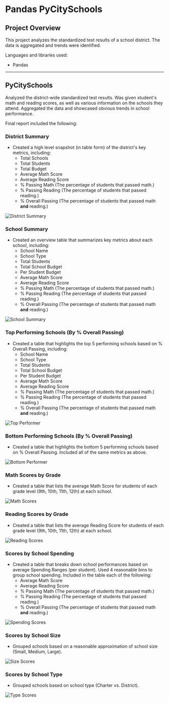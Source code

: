 # Pandas PyCitySchools

## Project Overview
This project analyzes the standardized test results of a school district. The data is aggregated and trends were identified.

Languages and libraries used:

* Pandas

---

## PyCitySchools


Analyzed the district-wide standardized test results. Was given student's math and reading scores, as well as various information on the schools they attend. Aggregated the data and showcased obvious trends in school performance.

Final report included the following:

### District Summary

* Created a high level snapshot (in table form) of the district's key metrics, including:
  * Total Schools
  * Total Students
  * Total Budget
  * Average Math Score
  * Average Reading Score
  * % Passing Math (The percentage of students that passed math.)
  * % Passing Reading (The percentage of students that passed reading.)
  * % Overall Passing (The percentage of students that passed math **and** reading.)
 
![District Summary](PyCitySchools/Images/District_Summary.png)

### School Summary

* Created an overview table that summarizes key metrics about each school, including:
  * School Name
  * School Type
  * Total Students
  * Total School Budget
  * Per Student Budget
  * Average Math Score
  * Average Reading Score
  * % Passing Math (The percentage of students that passed math.)
  * % Passing Reading (The percentage of students that passed reading.)
  * % Overall Passing (The percentage of students that passed math **and** reading.)
  
![School Summary](PyCitySchools/Images/SchoolSummary.png)

### Top Performing Schools (By % Overall Passing)

* Created a table that highlights the top 5 performing schools based on % Overall Passing, including:
  * School Name
  * School Type
  * Total Students
  * Total School Budget
  * Per Student Budget
  * Average Math Score
  * Average Reading Score
  * % Passing Math (The percentage of students that passed math.)
  * % Passing Reading (The percentage of students that passed reading.)
  * % Overall Passing (The percentage of students that passed math **and** reading.)

![Top Performer](PyCitySchools/Images/TopPerformer.png)

### Bottom Performing Schools (By % Overall Passing)

* Created a table that highlights the bottom 5 performing schools based on % Overall Passing. Included all of the same metrics as above.

![Bottom Performer](PyCitySchools/Images/BottomPerformer.png)

### Math Scores by Grade

* Created a table that lists the average Math Score for students of each grade level (9th, 10th, 11th, 12th) at each school.

![Math Scores](PyCitySchools/Images/MathGrade.png)


### Reading Scores by Grade

* Created a table that lists the average Reading Score for students of each grade level (9th, 10th, 11th, 12th) at each school.

![Reading Scores](PyCitySchools/Images/ReadGrade.png)

### Scores by School Spending

* Created a table that breaks down school performances based on average Spending Ranges (per student). Used 4 reasonable bins to group school spending. Included in the table each of the following:
  * Average Math Score
  * Average Reading Score
  * % Passing Math (The percentage of students that passed math.)
  * % Passing Reading (The percentage of students that passed reading.)
  * % Overall Passing (The percentage of students that passed math **and** reading.)
  
![Spending Scores](PyCitySchools/Images/SpendScores.png)  
  
### Scores by School Size

* Grouped schools based on a reasonable approximation of school size (Small, Medium, Large).

![Size Scores](PyCitySchools/Images/SizeScores.png)  

### Scores by School Type

* Grouped schools based on school type (Charter vs. District).

![Type Scores](PyCitySchools/Images/TypeScores.png)  



